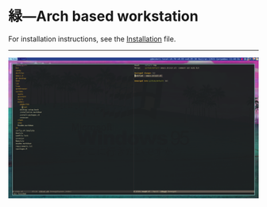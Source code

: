 # 緑—Arch based workstation

For installation instructions, see the
[Installation](Installation.markdown) file.

---

![](/candy/scr-midori.png)
